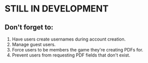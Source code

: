 # STILL IN DEVELOPMENT

## Don't forget to:
1) Have users create usernames during account creation.
2) Manage guest users.
3) Force users to be members the game they're creating PDFs for.
4) Prevent users from requesting PDF fields that don't exist.
